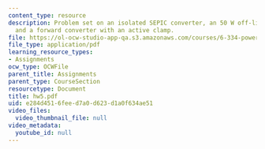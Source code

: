 ```yaml
---
content_type: resource
description: Problem set on an isolated SEPIC converter, an 50 W off-line converter,
  and a forward converter with an active clamp.
file: https://ol-ocw-studio-app-qa.s3.amazonaws.com/courses/6-334-power-electronics-spring-2007/e284d4516feed7a0d623d1a0f634ae51_hw5.pdf
file_type: application/pdf
learning_resource_types:
- Assignments
ocw_type: OCWFile
parent_title: Assignments
parent_type: CourseSection
resourcetype: Document
title: hw5.pdf
uid: e284d451-6fee-d7a0-d623-d1a0f634ae51
video_files:
  video_thumbnail_file: null
video_metadata:
  youtube_id: null
---
```

